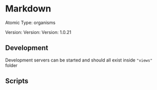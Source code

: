 # Markdown

Atomic Type: organisms

Version: Version: Version: 1.0.21







## Development

Development servers can be started and should all exist inside `"views"` folder

## Scripts
